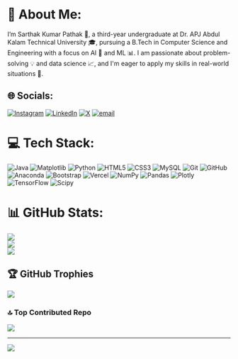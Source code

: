 # 💫 About Me:
I’m Sarthak Kumar Pathak 👋, a third-year undergraduate at Dr. APJ Abdul Kalam Technical University 🎓, pursuing a B.Tech in Computer Science and Engineering with a focus on AI 🤖 and ML 📊. I am passionate about problem-solving 💡 and data science 📈, and I'm eager to apply my skills in real-world situations 🚀.


## 🌐 Socials:
[![Instagram](https://img.shields.io/badge/Instagram-%23E4405F.svg?logo=Instagram&logoColor=white)](https://instagram.com/kittupathak21) [![LinkedIn](https://img.shields.io/badge/LinkedIn-%230077B5.svg?logo=linkedin&logoColor=white)](https://linkedin.com/in/skpathak21) [![X](https://img.shields.io/badge/X-black.svg?logo=X&logoColor=white)](https://x.com/spathak2103) [![email](https://img.shields.io/badge/Email-D14836?logo=gmail&logoColor=white)](mailto:sarthakpathak777477@gmail.com) 

# 💻 Tech Stack:
![Java](https://img.shields.io/badge/java-%23ED8B00.svg?style=for-the-badge&logo=openjdk&logoColor=white) ![Matplotlib](https://img.shields.io/badge/Matplotlib-%23ffffff.svg?style=for-the-badge&logo=Matplotlib&logoColor=black) ![Python](https://img.shields.io/badge/python-3670A0?style=for-the-badge&logo=python&logoColor=ffdd54) ![HTML5](https://img.shields.io/badge/html5-%23E34F26.svg?style=for-the-badge&logo=html5&logoColor=white) ![CSS3](https://img.shields.io/badge/css3-%231572B6.svg?style=for-the-badge&logo=css3&logoColor=white) ![MySQL](https://img.shields.io/badge/mysql-4479A1.svg?style=for-the-badge&logo=mysql&logoColor=white) ![Git](https://img.shields.io/badge/git-%23F05033.svg?style=for-the-badge&logo=git&logoColor=white) ![GitHub](https://img.shields.io/badge/github-%23121011.svg?style=for-the-badge&logo=github&logoColor=white) ![Anaconda](https://img.shields.io/badge/Anaconda-%2344A833.svg?style=for-the-badge&logo=anaconda&logoColor=white) ![Bootstrap](https://img.shields.io/badge/bootstrap-%238511FA.svg?style=for-the-badge&logo=bootstrap&logoColor=white) ![Vercel](https://img.shields.io/badge/vercel-%23000000.svg?style=for-the-badge&logo=vercel&logoColor=white) ![NumPy](https://img.shields.io/badge/numpy-%23013243.svg?style=for-the-badge&logo=numpy&logoColor=white) ![Pandas](https://img.shields.io/badge/pandas-%23150458.svg?style=for-the-badge&logo=pandas&logoColor=white) ![Plotly](https://img.shields.io/badge/Plotly-%233F4F75.svg?style=for-the-badge&logo=plotly&logoColor=white) ![TensorFlow](https://img.shields.io/badge/TensorFlow-%23FF6F00.svg?style=for-the-badge&logo=TensorFlow&logoColor=white) ![Scipy](https://img.shields.io/badge/SciPy-%230C55A5.svg?style=for-the-badge&logo=scipy&logoColor=%white)
# 📊 GitHub Stats:
![](https://github-readme-stats.vercel.app/api?username=SarthakKumarPathak&theme=github_dark&hide_border=false&include_all_commits=false&count_private=false)<br/>
![](https://nirzak-streak-stats.vercel.app/?user=SarthakKumarPathak&theme=github_dark&hide_border=false)<br/>
![](https://github-readme-stats.vercel.app/api/top-langs/?username=SarthakKumarPathak&theme=github_dark&hide_border=false&include_all_commits=false&count_private=false&layout=compact)

## 🏆 GitHub Trophies
![](https://github-profile-trophy.vercel.app/?username=SarthakKumarPathak&theme=radical&no-frame=false&no-bg=true&margin-w=4)

### 🔝 Top Contributed Repo
![](https://github-contributor-stats.vercel.app/api?username=SarthakKumarPathak&limit=5&theme=dark&combine_all_yearly_contributions=true)

---
[![](https://visitcount.itsvg.in/api?id=SarthakKumarPathak&icon=0&color=0)](https://visitcount.itsvg.in)

<!-- Proudly created with GPRM ( https://gprm.itsvg.in ) -->

